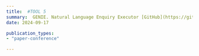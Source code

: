 ```yaml
---
title:  #TOOL 5
summary:  GENIE. Natural Language Enquiry Executor [GitHub](https://github.com/Trust4AI/GENIE) # SHORT DESCRIPTION
date: 2024-09-17

publication_types: 
- "paper-conference"

---
```



